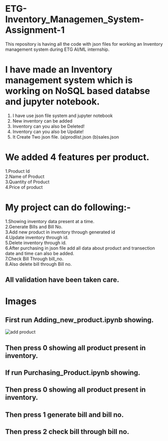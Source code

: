 # ETG-Inventory_Managemen_System-Assignment-1
This repository is having all the code with json files for working an Inventory management system during ETG AI/ML internship.

# I have made an Inventory management system which is working on NoSQL based databse and jupyter notebook.
1. I have use json file system and jupyter notebook
2. New inventory can be added 
3. Inventory can you also be Deleted!
4. Inventory can you also be Update!
5. It Create Two json file. (a)prodlist.json (b)sales.json

# We added 4 features per product.
1.Product Id <br>
2.Name of Product<br>
3.Quantity of Product<br>
4.Price of product<br>

# My project can do following:-
1.Showing inventory data present at a time.<br>
2.Generate Bills and Bill No.<br>
3.Add new product in inventory through generated id<br>
4.Update inventory through id.<br>
5.Delete inventory through id.<br>
6.After purchasing in json file add all data about product and transection date and time can also be added.<br>
7.Check Bill Through bill_no.<br>
8.Also delete bill through Bill no.<br>

## All validation have been taken care.

# Images
## First run Adding_new_product.ipynb showing.
![add product ](https://user-images.githubusercontent.com/89854672/132230191-a6aa0de4-a082-41ed-8526-de03d59d9f6a.png)

## Then press 0 showing all product present in inventory.
## If run Purchasing_Product.ipynb showing.
## Then press 0 showing all product present in inventory.
## Then press 1 generate bill and bill no.
## Then press 2 check bill through bill no.

